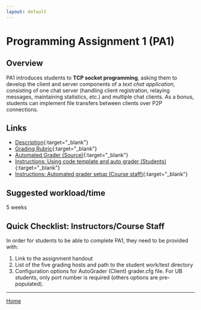 ```yaml
---
layout: default
---
```


# Programming Assignment 1 (PA1)
## Overview
PA1 introduces students to **TCP socket programming**, asking them to develop the client and server components of a _text chat application_, consisting of one chat server (handling client registration, relaying messages, maintaining statistics, etc.) and multiple chat clients. As a bonus, students can implement file transfers between clients over P2P connections.

## Links
* [Description](https://goo.gl/bqf2E1){:target="_blank"}
* [Grading Rubric](https://goo.gl/UAVWgY){:target="_blank"}
* [Automated Grader (Source)](https://github.com/cse4589/cse4589-pa1){:target="_blank"}
* [Instructions: Using code template and auto grader (Students)](https://goo.gl/L2kgb5){:target="_blank"}
* [Instructions: Automated grader setup (Course staff)](https://github.com/cse4589/cse4589-pa1/blob/master/README.md){:target="_blank"}

## Suggested workload/time
5 weeks

## Quick Checklist: Instructors/Course Staff
In order for students to be able to complete PA1, they need to be provided with:

1. Link to the assignment handout
3. List of the five grading hosts and path to the student work/test directory
2. Configuration options for AutoGrader (Client) grader.cfg file. For UB students, only port number is required (others options are pre-populated).

***

[Home](/)
